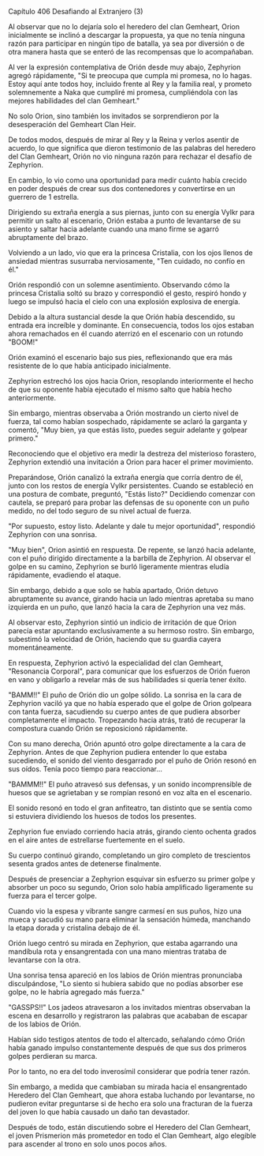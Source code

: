 
Capítulo 406 Desafiando al Extranjero (3)

Al observar que no lo dejaría solo el heredero del clan Gemheart, Orion inicialmente se inclinó a descargar la propuesta, ya que no tenía ninguna razón para participar en ningún tipo de batalla, ya sea por diversión o de otra manera hasta que se enteró de las recompensas que lo acompañaban.

Al ver la expresión contemplativa de Orión desde muy abajo, Zephyrion agregó rápidamente, "Si te preocupa que cumpla mi promesa, no lo hagas. Estoy aquí ante todos hoy, incluido frente al Rey y la familia real, y prometo solemnemente a Naka que cumpliré mi promesa, cumpliéndola con las mejores habilidades del clan Gemheart."

No solo Orion, sino también los invitados se sorprendieron por la desesperación del Gemheart Clan Heir.

De todos modos, después de mirar al Rey y la Reina y verlos asentir de acuerdo, lo que significa que dieron testimonio de las palabras del heredero del Clan Gemheart, Orión no vio ninguna razón para rechazar el desafío de Zephyrion.

En cambio, lo vio como una oportunidad para medir cuánto había crecido en poder después de crear sus dos contenedores y convertirse en un guerrero de 1 estrella.

Dirigiendo su extraña energía a sus piernas, junto con su energía Vylkr para permitir un salto al escenario, Orión estaba a punto de levantarse de su asiento y saltar hacia adelante cuando una mano firme se agarró abruptamente del brazo.

Volviendo a un lado, vio que era la princesa Cristalia, con los ojos llenos de ansiedad mientras susurraba nerviosamente, "Ten cuidado, no confío en él."

Orión respondió con un solemne asentimiento. Observando cómo la princesa Cristalia soltó su brazo y correspondió el gesto, respiró hondo y luego se impulsó hacia el cielo con una explosión explosiva de energía.

Debido a la altura sustancial desde la que Orión había descendido, su entrada era increíble y dominante. En consecuencia, todos los ojos estaban ahora remachados en él cuando aterrizó en el escenario con un rotundo "BOOM!"

Orión examinó el escenario bajo sus pies, reflexionando que era más resistente de lo que había anticipado inicialmente.

Zephyrion estrechó los ojos hacia Orion, resoplando interiormente el hecho de que su oponente había ejecutado el mismo salto que había hecho anteriormente.

Sin embargo, mientras observaba a Orión mostrando un cierto nivel de fuerza, tal como habían sospechado, rápidamente se aclaró la garganta y comentó, "Muy bien, ya que estás listo, puedes seguir adelante y golpear primero."

Reconociendo que el objetivo era medir la destreza del misterioso forastero, Zephyrion extendió una invitación a Orion para hacer el primer movimiento.

Preparándose, Orión canalizó la extraña energía que corría dentro de él, junto con los restos de energía Vylkr persistentes. Cuando se estableció en una postura de combate, preguntó, "Estás listo?" Decidiendo comenzar con cautela, se preparó para probar las defensas de su oponente con un puño medido, no del todo seguro de su nivel actual de fuerza.

"Por supuesto, estoy listo. Adelante y dale tu mejor oportunidad", respondió Zephyrion con una sonrisa.

"Muy bien", Orion asintió en respuesta. De repente, se lanzó hacia adelante, con el puño dirigido directamente a la barbilla de Zephyrion. Al observar el golpe en su camino, Zephyrion se burló ligeramente mientras eludía rápidamente, evadiendo el ataque.

Sin embargo, debido a que solo se había apartado, Orión detuvo abruptamente su avance, girando hacia un lado mientras apretaba su mano izquierda en un puño, que lanzó hacia la cara de Zephyrion una vez más.

Al observar esto, Zephyrion sintió un indicio de irritación de que Orion parecía estar apuntando exclusivamente a su hermoso rostro. Sin embargo, subestimó la velocidad de Orión, haciendo que su guardia cayera momentáneamente.

En respuesta, Zephyrion activó la especialidad del clan Gemheart, "Resonancia Corporal", para comunicar que los esfuerzos de Orión fueron en vano y obligarlo a revelar más de sus habilidades si quería tener éxito.

"BAMM!!" El puño de Orión dio un golpe sólido. La sonrisa en la cara de Zephyrion vaciló ya que no había esperado que el golpe de Orion golpeara con tanta fuerza, sacudiendo su cuerpo antes de que pudiera absorber completamente el impacto. Tropezando hacia atrás, trató de recuperar la compostura cuando Orión se reposicionó rápidamente.

Con su mano derecha, Orión apuntó otro golpe directamente a la cara de Zephyrion. Antes de que Zephyrion pudiera entender lo que estaba sucediendo, el sonido del viento desgarrado por el puño de Orión resonó en sus oídos. Tenía poco tiempo para reaccionar...

"BAMMM!!" El puño atravesó sus defensas, y un sonido incomprensible de huesos que se agrietaban y se rompían resonó en voz alta en el escenario.

El sonido resonó en todo el gran anfiteatro, tan distinto que se sentía como si estuviera dividiendo los huesos de todos los presentes.

Zephyrion fue enviado corriendo hacia atrás, girando ciento ochenta grados en el aire antes de estrellarse fuertemente en el suelo.

Su cuerpo continuó girando, completando un giro completo de trescientos sesenta grados antes de detenerse finalmente.

Después de presenciar a Zephyrion esquivar sin esfuerzo su primer golpe y absorber un poco su segundo, Orion solo había amplificado ligeramente su fuerza para el tercer golpe.

Cuando vio la espesa y vibrante sangre carmesí en sus puños, hizo una mueca y sacudió su mano para eliminar la sensación húmeda, manchando la etapa dorada y cristalina debajo de él.

Orión luego centró su mirada en Zephyrion, que estaba agarrando una mandíbula rota y ensangrentada con una mano mientras trataba de levantarse con la otra.

Una sonrisa tensa apareció en los labios de Orión mientras pronunciaba disculpándose, "Lo siento si hubiera sabido que no podías absorber ese golpe, no le habría agregado más fuerza."

"GASSPS!!" Los jadeos atravesaron a los invitados mientras observaban la escena en desarrollo y registraron las palabras que acababan de escapar de los labios de Orión.

Habían sido testigos atentos de todo el altercado, señalando cómo Orión había ganado impulso constantemente después de que sus dos primeros golpes perdieran su marca.

Por lo tanto, no era del todo inverosímil considerar que podría tener razón.

Sin embargo, a medida que cambiaban su mirada hacia el ensangrentado Heredero del Clan Gemheart, que ahora estaba luchando por levantarse, no pudieron evitar preguntarse si de hecho era solo una fracturan de la fuerza del joven lo que había causado un daño tan devastador.

Después de todo, están discutiendo sobre el Heredero del Clan Gemheart, el joven Prismerion más prometedor en todo el Clan Gemheart, algo elegible para ascender al trono en solo unos pocos años.
